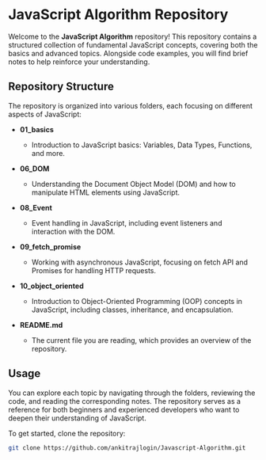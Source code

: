 # JavaScript Algorithm Repository

Welcome to the **JavaScript Algorithm** repository! This repository contains a structured collection of fundamental JavaScript concepts, covering both the basics and advanced topics. Alongside code examples, you will find brief notes to help reinforce your understanding.

## Repository Structure

The repository is organized into various folders, each focusing on different aspects of JavaScript:

- **01_basics**
  - Introduction to JavaScript basics: Variables, Data Types, Functions, and more.
  
- **06_DOM**
  - Understanding the Document Object Model (DOM) and how to manipulate HTML elements using JavaScript.

- **08_Event**
  - Event handling in JavaScript, including event listeners and interaction with the DOM.

- **09_fetch_promise**
  - Working with asynchronous JavaScript, focusing on fetch API and Promises for handling HTTP requests.

- **10_object_oriented**
  - Introduction to Object-Oriented Programming (OOP) concepts in JavaScript, including classes, inheritance, and encapsulation.

- **README.md**
  - The current file you are reading, which provides an overview of the repository.

## Usage

You can explore each topic by navigating through the folders, reviewing the code, and reading the corresponding notes. The repository serves as a reference for both beginners and experienced developers who want to deepen their understanding of JavaScript.

To get started, clone the repository:

```bash
git clone https://github.com/ankitrajlogin/Javascript-Algorithm.git
